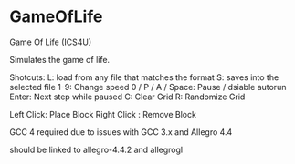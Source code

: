GameOfLife
==========

Game Of Life (ICS4U)

Simulates the game of life.

Shotcuts:
L: load from any file that matches the format
S: saves into the selected file
1-9: Change speed
0 / P / A / Space: Pause / dsiable autorun
Enter: Next step while paused
C: Clear Grid
R: Randomize Grid

Left Click: Place Block
Right Click : Remove Block

GCC 4 required due to issues with GCC 3.x and Allegro 4.4

should be linked to 
allegro-4.4.2 and
allegrogl